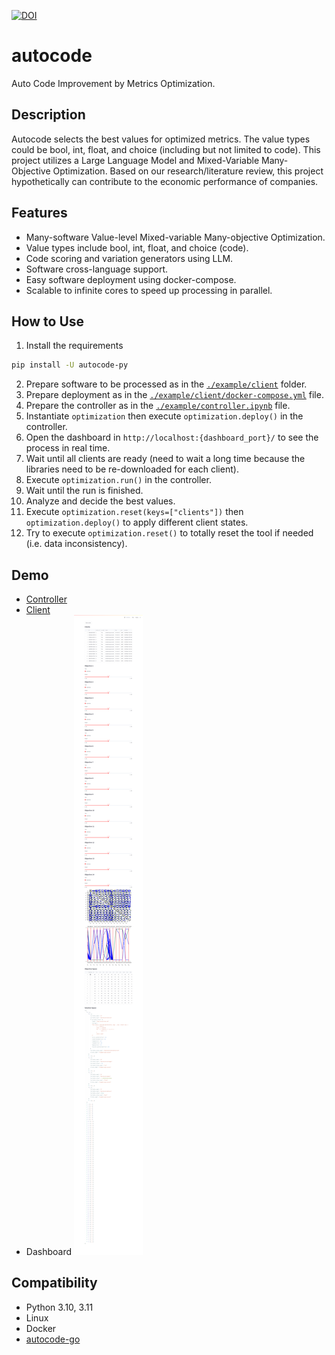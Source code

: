 [![DOI](https://zenodo.org/badge/DOI/10.5281/zenodo.13225516.svg)](https://doi.org/10.5281/zenodo.13225516)

# autocode

Auto Code Improvement by Metrics Optimization.

## Description

Autocode selects the best values for optimized metrics. The value types could be bool, int, float, and choice (including
but not limited to code). This project utilizes a Large Language Model and Mixed-Variable Many-Objective Optimization.
Based on our research/literature review, this project hypothetically can contribute to the economic performance of
companies.

## Features

- Many-software Value-level Mixed-variable Many-objective Optimization.
- Value types include bool, int, float, and choice (code).
- Code scoring and variation generators using LLM.
- Software cross-language support.
- Easy software deployment using docker-compose.
- Scalable to infinite cores to speed up processing in parallel.

## How to Use

1. Install the requirements

```bash
pip install -U autocode-py
```

2. Prepare software to be processed as in the [`./example/client`](https://github.com/muazhari/autocode/tree/main/example/client) folder.
3. Prepare deployment as in the [`./example/client/docker-compose.yml`](https://github.com/muazhari/autocode/blob/main/example/client/docker-compose.yml) file.
4. Prepare the controller as in the [`./example/controller.ipynb`](https://github.com/muazhari/autocode/blob/main/example/controller.ipynb) file.
5. Instantiate `optimization` then execute `optimization.deploy()` in the controller.
6. Open the dashboard in `http://localhost:{dashboard_port}/` to see the process in real time.
7. Wait until all clients are ready (need to wait a long time because the libraries need to be re-downloaded for each client).
8. Execute `optimization.run()` in the controller.
9. Wait until the run is finished.
10. Analyze and decide the best values.
11. Execute `optimization.reset(keys=["clients"])` then `optimization.deploy()` to apply different client states.
12. Try to execute `optimization.reset()` to totally reset the tool if needed (i.e. data inconsistency).

## Demo

- [Controller](https://github.com/muazhari/autocode/blob/main/example/controller.ipynb)
- [Client](https://github.com/muazhari/autocode/tree/main/example/client)
- Dashboard
  ![demo-1.png](https://github.com/muazhari/autocode/blob/main/demo-1.png?raw=true)

## Compatibility

- Python 3.10, 3.11
- Linux
- Docker
- [autocode-go](https://github.com/muazhari/autocode-go)
